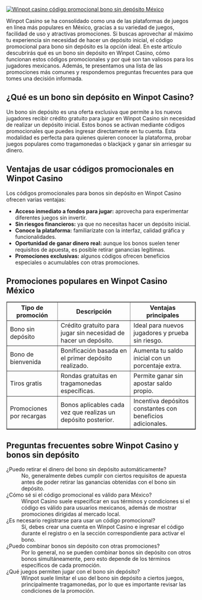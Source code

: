 [![Winpot casino código promocional bono sin depósito México](https://123-caf.pages.dev/gitsignup.png)](https://vrmoo.ru/Bt82HjjY)

<p>Winpot Casino se ha consolidado como una de las plataformas de juegos en línea más populares en México, gracias a su variedad de juegos, facilidad de uso y atractivas promociones. Si buscas aprovechar al máximo tu experiencia sin necesidad de hacer un depósito inicial, el código promocional para bono sin depósito es la opción ideal. En este artículo descubrirás qué es un bono sin depósito en Winpot Casino, cómo funcionan estos códigos promocionales y por qué son tan valiosos para los jugadores mexicanos. Además, te presentamos una lista de las promociones más comunes y respondemos preguntas frecuentes para que tomes una decisión informada.</p>  <h2>¿Qué es un bono sin depósito en Winpot Casino?</h2> <p>Un bono sin depósito es una oferta exclusiva que permite a los nuevos jugadores recibir crédito gratuito para jugar en Winpot Casino sin necesidad de realizar un depósito inicial. Estos bonos se activan mediante códigos promocionales que puedes ingresar directamente en tu cuenta. Esta modalidad es perfecta para quienes quieren conocer la plataforma, probar juegos populares como tragamonedas o blackjack y ganar sin arriesgar su dinero.</p>  <h2>Ventajas de usar códigos promocionales en Winpot Casino</h2> <p>Los códigos promocionales para bonos sin depósito en Winpot Casino ofrecen varias ventajas:</p> <ul>   <li><strong>Acceso inmediato a fondos para jugar:</strong> aprovecha para experimentar diferentes juegos sin invertir.</li>   <li><strong>Sin riesgos financieros:</strong> ya que no necesitas hacer un depósito inicial.</li>   <li><strong>Conoce la plataforma:</strong> familiarízate con la interfaz, calidad gráfica y funcionalidades.</li>   <li><strong>Oportunidad de ganar dinero real:</strong> aunque los bonos suelen tener requisitos de apuesta, es posible retirar ganancias legítimas.</li>   <li><strong>Promociones exclusivas:</strong> algunos códigos ofrecen beneficios especiales o acumulables con otras promociones.</li> </ul>  <h2>Promociones populares en Winpot Casino México</h2> <table border="1" cellspacing="0" cellpadding="8">   <thead>     <tr>       <th>Tipo de promoción</th>       <th>Descripción</th>       <th>Ventajas principales</th>     </tr>   </thead>   <tbody>     <tr>       <td>Bono sin depósito</td>       <td>Crédito gratuito para jugar sin necesidad de hacer un depósito.</td>       <td>Ideal para nuevos jugadores y prueba sin riesgo.</td>     </tr>     <tr>       <td>Bono de bienvenida</td>       <td>Bonificación basada en el primer depósito realizado.</td>       <td>Aumenta tu saldo inicial con un porcentaje extra.</td>     </tr>     <tr>       <td>Tiros gratis</td>       <td>Rondas gratuitas en tragamonedas específicas.</td>       <td>Permite ganar sin apostar saldo propio.</td>     </tr>     <tr>       <td>Promociones por recargas</td>       <td>Bonos aplicables cada vez que realizas un depósito posterior.</td>       <td>Incentiva depósitos constantes con beneficios adicionales.</td>     </tr>   </tbody> </table>  <h2>Preguntas frecuentes sobre Winpot Casino y bonos sin depósito</h2> <dl>   <dt>¿Puedo retirar el dinero del bono sin depósito automáticamente?</dt>   <dd>No, generalmente debes cumplir con ciertos requisitos de apuesta antes de poder retirar las ganancias obtenidas con el bono sin depósito.</dd>    <dt>¿Cómo sé si el código promocional es válido para México?</dt>   <dd>Winpot Casino suele especificar en sus términos y condiciones si el código es válido para usuarios mexicanos, además de mostrar promociones dirigidas al mercado local.</dd>    <dt>¿Es necesario registrarse para usar un código promocional?</dt>   <dd>Sí, debes crear una cuenta en Winpot Casino e ingresar el código durante el registro o en la sección correspondiente para activar el bono.</dd>    <dt>¿Puedo combinar bonos sin depósito con otras promociones?</dt>   <dd>Por lo general, no se pueden combinar bonos sin depósito con otros bonos simultáneamente, pero esto depende de los términos específicos de cada promoción.</dd>    <dt>¿Qué juegos permiten jugar con el bono sin depósito?</dt>   <dd>Winpot suele limitar el uso del bono sin depósito a ciertos juegos, principalmente tragamonedas, por lo que es importante revisar las condiciones de la promoción.</dd> </dl>